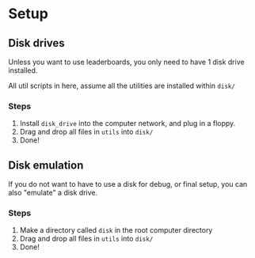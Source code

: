 # Setup

## Disk drives

Unless you want to use leaderboards, you only need to have 1 disk drive installed.

All util scripts in here, assume all the utilities are installed within `disk/`

### Steps

1. Install `disk_drive` into the computer network, and plug in a floppy.
2. Drag and drop all files in `utils` into `disk/`
3. Done!

## Disk emulation

If you do not want to have to use a disk for debug, or final setup, you can also "emulate" a disk drive.

### Steps

1. Make a directory called `disk` in the root computer directory
2. Drag and drop all files in `utils` into `disk/`
3. Done!